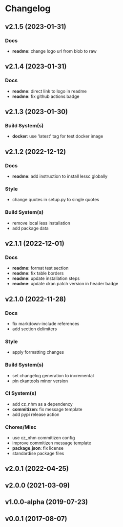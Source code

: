 # Changelog

## v2.1.5 (2023-01-31)

### Docs

- **readme**: change logo url from blob to raw

## v2.1.4 (2023-01-31)

### Docs

- **readme**: direct link to logo in readme
- **readme**: fix github actions badge

## v2.1.3 (2023-01-30)

### Build System(s)

- **docker**: use 'latest' tag for test docker image

## v2.1.2 (2022-12-12)

### Docs

- **readme**: add instruction to install lessc globally

### Style

- change quotes in setup.py to single quotes

### Build System(s)

- remove local less installation
- add package data

## v2.1.1 (2022-12-01)

### Docs

- **readme**: format test section
- **readme**: fix table borders
- **readme**: update installation steps
- **readme**: update ckan patch version in header badge

## v2.1.0 (2022-11-28)

### Docs

- fix markdown-include references
- add section delimiters

### Style

- apply formatting changes

### Build System(s)

- set changelog generation to incremental
- pin ckantools minor version

### CI System(s)

- add cz_nhm as a dependency
- **commitizen**: fix message template
- add pypi release action

### Chores/Misc

- use cz_nhm commitizen config
- improve commitizen message template
- **package.json**: fix license
- standardise package files

## v2.0.1 (2022-04-25)

## v2.0.0 (2021-03-09)

## v1.0.0-alpha (2019-07-23)

## v0.0.1 (2017-08-07)

